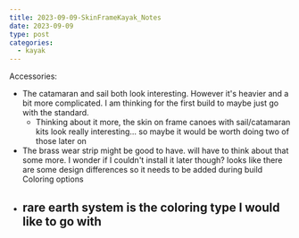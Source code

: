 ```yaml
---
title: 2023-09-09-SkinFrameKayak_Notes
date: 2023-09-09
type: post
categories:
  - kayak
---
```

Accessories:
- The catamaran and sail both look interesting. However it's heavier and a bit more complicated. I am thinking for the first build to maybe just go with the standard. 
	- Thinking about it more, the skin on frame canoes with sail/catamaran kits look really interesting... so maybe it would be worth doing two of those later on
- The brass wear strip might be good to have. will have to think about that some more. I wonder if I couldn't install it later though? looks like there are some design differences so it needs to be added during build
Coloring options
- rare earth system is the coloring type I would like to go with
	- 